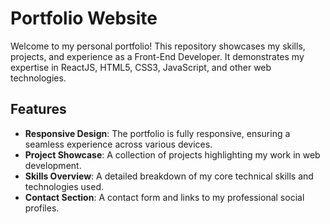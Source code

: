 # Portfolio Website

Welcome to my personal portfolio! This repository showcases my skills, projects, and experience as a Front-End Developer. It demonstrates my expertise in ReactJS, HTML5, CSS3, JavaScript, and other web technologies.

## Features

- **Responsive Design**: The portfolio is fully responsive, ensuring a seamless experience across various devices.
- **Project Showcase**: A collection of projects highlighting my work in web development.
- **Skills Overview**: A detailed breakdown of my core technical skills and technologies used.
- **Contact Section**: A contact form and links to my professional social profiles.
